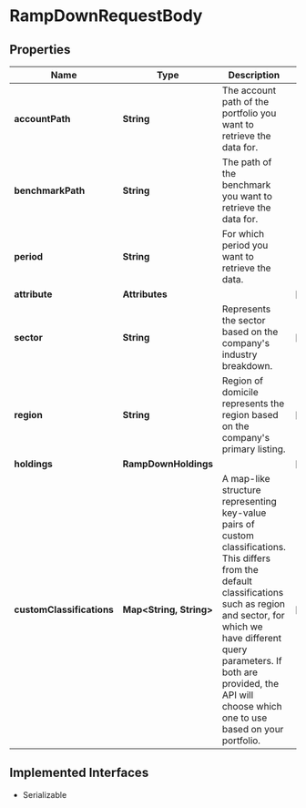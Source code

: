 

# RampDownRequestBody


## Properties

Name | Type | Description | Notes
------------ | ------------- | ------------- | -------------
**accountPath** | **String** | The account path of the portfolio you want to retrieve the data for. | 
**benchmarkPath** | **String** | The path of the benchmark you want to retrieve the data for. | 
**period** | **String** | For which period you want to retrieve the data. | 
**attribute** | **Attributes** |  |  [optional]
**sector** | **String** | Represents the sector based on the company&#39;s industry breakdown. |  [optional]
**region** | **String** | Region of domicile represents the region based on the company&#39;s primary listing. |  [optional]
**holdings** | **RampDownHoldings** |  |  [optional]
**customClassifications** | **Map&lt;String, String&gt;** | A map-like structure representing key-value pairs of custom classifications. This differs from the default classifications such as region and sector, for which we have different query parameters. If both are provided, the API will choose which one to use based on your portfolio. |  [optional]


## Implemented Interfaces

* Serializable


